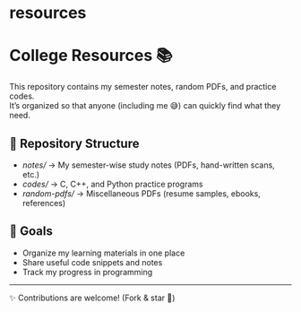 # resources
# College Resources 📚

This repository contains my semester notes, random PDFs, and practice codes.  
It’s organized so that anyone (including me 😅) can quickly find what they need.

## 📂 Repository Structure
- *notes/* → My semester-wise study notes (PDFs, hand-written scans, etc.)
- *codes/* → C, C++, and Python practice programs
- *random-pdfs/* → Miscellaneous PDFs (resume samples, ebooks, references)

## 🚀 Goals
- Organize my learning materials in one place
- Share useful code snippets and notes
- Track my progress in programming
---
✨ Contributions are welcome! (Fork & star 🌟)
